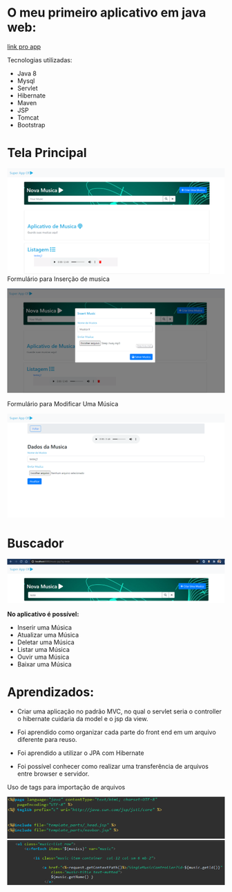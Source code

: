 # O meu primeiro aplicativo em java web:

[link pro app](http://3.15.159.249:8080/music/)

Tecnologias utilizadas:

- Java 8
- Mysql
- Servlet
- Hibernate
- Maven
- JSP
- Tomcat
- Bootstrap

# Tela Principal

![](./docs/media/image1.png)
Formulário para Inserção de musica

![](./docs/media/image2.png)

Formulário para Modificar Uma Música

![](./docs/media/image3.png)
# Buscador

![](./docs/media/image4.png)

**No aplicativo é possível:**

-   Inserir uma Música
-   Atualizar uma Música
-   Deletar uma Música
-   Listar uma Música
-   Ouvir uma Música
-   Baixar uma Música

# Aprendizados:

-   Criar uma aplicação no padrão MVC, no qual o servlet seria o
    controller o hibernate cuidaria da model e o jsp da view.

-   Foi aprendido como organizar cada parte do front end em um arquivo
    diferente para reuso.

-   Foi aprendido a utilizar o JPA com Hibernate

-   Foi possível conhecer como realizar uma transferência de arquivos
    entre browser e servidor.

Uso de tags para importação de arquivos

![](./docs/media/image5.png)
![](./docs/media/image6.png)
